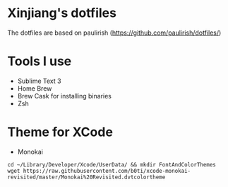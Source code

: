 # Xinjiang's dotfiles

The dotfiles are based on paulirish (https://github.com/paulirish/dotfiles/)

# Tools I use

- Sublime Text 3 
- Home Brew
- Brew Cask for installing binaries
- Zsh

# Theme for XCode

- Monokai

```
cd ~/Library/Developer/Xcode/UserData/ && mkdir FontAndColorThemes
wget https://raw.githubusercontent.com/b0ti/xcode-monokai-revisited/master/Monokai%20Revisited.dvtcolortheme

```
